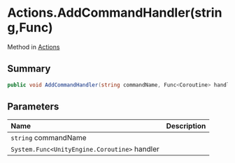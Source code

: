 # Actions.AddCommandHandler(string,Func<Coroutine>)

Method in [Actions](/docs/api/csharp/yarn.unity.actions.md)

## Summary



```csharp
public void AddCommandHandler(string commandName, Func<Coroutine> handler);
```

## Parameters

|Name|Description|
|:---|:---|
|`string` commandName||
|`System.Func<UnityEngine.Coroutine>` handler||


